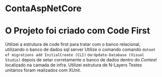 # ContaAspNetCore
# O Projeto foi criado com Code First

Utilizei a estrutura de code first para tratar com o banco relacional, utilizando o banco de dados sql server
Utilize o comando comando `dotnet ef migrations add InitialCreate (CLI)` ou `Update-Database (Visual Studio)` depois de setar corretamente o banco de dados dentro do *Context* localizado na camada de infra.
Utilizei estrutura de N-Layers 
Testes unitários foram realizados com XUnit.

